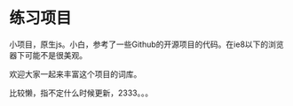 # 练习项目

小项目，原生js。小白，参考了一些Github的开源项目的代码。在ie8以下的浏览器下可能不是很美观。

欢迎大家一起来丰富这个项目的词库。

比较懒，指不定什么时候更新，2333。。。

